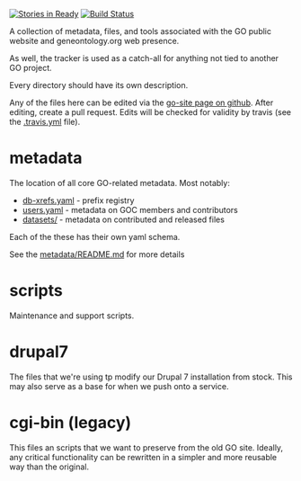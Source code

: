 [![Stories in Ready](https://badge.waffle.io/geneontology/go-site.png?label=ready&title=Ready)](https://waffle.io/geneontology/go-site)
[![Build Status](https://travis-ci.org/geneontology/go-site.svg)](https://travis-ci.org/geneontology/go-site)

A collection of metadata, files, and tools associated with the GO public
website and geneontology.org web presence.

As well, the tracker is used as a catch-all for anything not tied to another GO project.

Every directory should have its own description.

Any of the files here can be edited via the [go-site page on github](https://github.com/geneontology/go-site/). After editing, create a pull request. Edits will be checked for validity by travis (see the [.travis.yml](.travis.yml) file).

# metadata

The location of all core GO-related metadata. Most notably:

 - [db-xrefs.yaml](metadata/db-xrefs.yaml) - prefix registry
 - [users.yaml](metadata/users.yaml) - metadata on GOC members and contributors
 - [datasets/](metadata/datasets/) - metadata on contributed and released files

Each of the these has their own yaml schema.

See the [metadata/README.md](metadata/README.md) for more details

# scripts

  Maintenance and support scripts.

# drupal7

  The files that we're using tp modify our Drupal 7 installation from
  stock. This may also serve as a base for when we push onto a
  service.

# cgi-bin (legacy)

  This files an scripts that we want to preserve from the old GO site.
  Ideally, any critical functionality can be rewritten in a simpler
  and more reusable way than the original.



